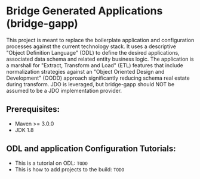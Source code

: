 # Bridge Generated Applications (bridge-gapp)
This project is meant to replace the boilerplate application and configuration processes
against the current technology stack.  It uses a descriptive "Object Definition Language" (ODL)
to define the desired applications, associated data schema and related entity business logic.
The application is a marshall for "Extract, Transform and Load" (ETL) features that include 
normalization strategies against an "Object Oriented Design and Development" (OODD) approach 
significantly reducing schema real estate during transform. JDO is
leveraged, but bridge-gapp should NOT be assumed to be a JDO implementation
provider.

## Prerequisites:
* Maven >= 3.0.0
* JDK 1.8

## ODL and application Configuration Tutorials:
* This is a tutorial on ODL: `TODO`
* This is how to add projects to the build: `TODO`
